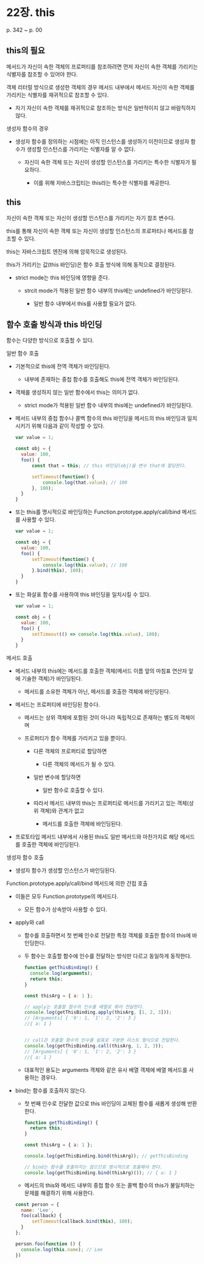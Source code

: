 # 22장. this

p. 342 ~ p. 00

## this의 필요

메서드가 자신이 속한 객체의 프로퍼티를 참조하려면 먼저 자신이 속한 객체를 가리키는 식별자를 참조할 수 있어야 한다.

객체 리터럴 방식으로 생성한 객체의 경우 메서드 내부에서 메서드 자신이 속한 객체를 가리키는 식별자를 재귀적으로 참조할 수 있다.

- 자기 자신이 속한 객체를 재귀적으로 참조하는 방식은 일반적이지 않고 바람직하지 않다.

생성자 함수의 경우

- 생성자 함수를 정의하는 시점에는 아직 인스턴스를 생성하기 이전이므로 생성자 함수가 생성할 인스턴스를 가리키는 식별자를 알 수 없다.

  - 자신이 속한 객체 또는 자신이 생성할 인스턴스를 가리키는 특수한 식별자가 필요하다.

    - 이를 위해 자바스크립티는 this라는 특수한 식별자를 제공한다.

## this

자신이 속한 객체 또는 자신이 생성할 인스턴스를 가리키는 자기 참조 변수다.

this를 통해 자신이 속한 객체 또는 자신이 생성할 인스턴스의 프로퍼티나 메서드를 참조할 수 있다.

this는 자바스크립트 엔진에 의해 암묵적으로 생성된다.

this가 가리키는 값(this 바인딩)은 함수 호출 방식에 의해 동적으로 결정된다.

- strict mode는 this 바인딩에 영향을 준다.

  - strcit mode가 적용된 일반 함수 내부의 this에는 undefined가 바인딩된다.

    - 일반 함수 내부에서 this를 사용할 필요가 없다.

## 함수 호출 방식과 this 바인딩

함수는 다양한 방식으로 호출할 수 있다.

일반 함수 호출

- 기본적으로 this에 전역 객체가 바인딩된다.

  - 내부에 존재하는 중첩 함수를 호출해도 this에 전역 객체가 바인딩된다.

- 객체를 생성하지 않는 일반 함수에서 this는 의미가 없다.

  - strict mode가 적용된 일반 함수 내부의 this에는 undefined가 바인딩된다.

- 메서드 내부의 중첩 함수나 콜백 함수의 this 바인딩을 메서드의 this 바인딩과 일치시키기 위해 다음과 같이 작성할 수 있다.

  ```JavaScript
  var value = 1;

  const obj = {
    value: 100,
    foo() {
        const that = this; // this 바인딩(obj)을 변수 that에 할당한다.

        setTimeout(function() {
            console.log(that.value); // 100
        }, 100);
    }
  }
  ```

- 또는 this를 명시적으로 바인딩하는 Function.prototype.apply/call/bind 메서드를 사용할 수 있다.

  ```JavaScript
  var value = 1;

  const obj = {
    value: 100,
    foo() {
        setTimeout(function() {
            console.log(this.value); // 100
        }.bind(this), 100);
    }
  }
  ```

- 또는 화살표 함수를 사용하여 this 바인딩을 일치시킬 수 있다.

  ```JavaScript
  var value = 1;

  const obj = {
    value: 100,
    foo() {
        setTimeout(() => console.log(this.value), 100);
    }
  }
  ```

메서드 호출

- 메서드 내부의 this에는 메서드를 호출한 객체(메서드 이름 앞의 마침표 연산자 앞에 기술한 객체)가 바인딩된다.

  - 메서드를 소유한 객체가 아닌, 메서드를 호출한 객체에 바인딩된다.

- 메서드는 프로퍼티에 바인딩된 함수다.

  - 메서드는 상위 객체에 포함된 것이 아니라 독립적으로 존재하는 별도의 객체이며

  - 프로퍼티가 함수 객체를 가리키고 있을 뿐이다.

    - 다른 객체의 프로퍼티로 할당하면

      - 다른 객체의 메서드가 될 수 있다.

    - 일반 변수에 할당하면

      - 일반 함수로 호출할 수 있다.

    - 따라서 메서드 내부의 this는 프로퍼티로 메서드를 가리키고 있는 객체(상위 객체)와 관계가 없고

      - 메서드를 호출한 객체에 바인딩된다.

- 프로토타입 메서드 내부에서 사용된 this도 일반 메서드와 마찬가지로 해당 메서드를 호출한 객체에 바인딩된다.

생성자 함수 호출

- 생성자 함수가 생성할 인스턴스가 바인딩된다.

Function.prototype.apply/call/bind 메서드에 의한 간접 호출

- 이들은 모두 Function.prototype의 메서드다.

  - 모든 함수가 상속받아 사용할 수 있다.

- apply와 call

  - 함수를 호출하면서 첫 번째 인수로 전달한 특정 객체를 호출한 함수의 this에 바인딩한다.

  - 두 함수는 호출할 함수에 인수를 전달하는 방식만 다르고 동일하게 동작한다.

    ```JavaScript
    function getThisBinding() {
      console.log(arguments);
      return this;
    }

    const thisArg = { a: 1 };

    // apply는 호출할 함수의 인수를 배열로 묶어 전달한다.
    console.log(getThisBinding.apply(thisArg, [1, 2, 3]));
    // [Arguments] { '0': 1, '1': 2, '2': 3 }
    //{ a: 1 }


    // call은 호출할 함수의 인수를 쉼표로 구분한 리스트 형식으로 전달한다.
    console.log(getThisBinding.call(thisArg, 1, 2, 3));
    // [Arguments] { '0': 1, '1': 2, '2': 3 }
    //{ a: 1 }
    ```

  - 대표적인 용도는 arguments 객체와 같은 유사 배열 객체에 배열 메서드를 사용하는 경우다.

- bind는 함수를 호출하지 않는다.

  - 첫 번째 인수로 전달한 값으로 this 바인딩이 교체된 함수를 새롭게 생성해 반환한다.

    ```JavaScript
    function getThisBinding() {
      return this;
    }

    const thisArg = { a: 1 };

    console.log(getThisBinding.bind(thisArg)); // getThisBinding

    // bind는 함수를 호출하지는 않으므로 명시적으로 호출해야 한다.
    console.log(getThisBinding.bind(thisArg)()); // { a: 1 }

    ```

  - 메서드의 this와 메서드 내부의 중첩 함수 또는 콜백 함수의 this가 불일치하는 문제를 해결하기 위해 사용한다.

  ```JavaScript
  const person = {
    name: 'Lee',
    foo(callback) {
        setTimeout(callback.bind(this), 100);
    }
  };

  person.foo(function () {
    console.log(this.name); // Lee
  })
  ```
